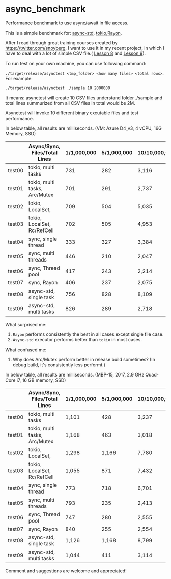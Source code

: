 # async_benchmark
Performance benchmark to use async/await in file access.

This is a simple benchmark for: [async-std](https://docs.rs/async-std/1.4.0/async_std/), [tokio](https://docs.rs/tokio/0.2.6/tokio/),[Rayon](https://docs.rs/rayon/1.3.0/rayon/). 



After I read through great training courses created by https://twitter.com/snoyberg, I want to use it in my recent project, in which I have to deal with a lot of simple CSV file.( [Lesson 8](https://www.snoyman.com/blog/2019/12/rust-crash-course-08-down-dirty-future) and [Lesson 9](https://www.snoyman.com/blog/2019/12/rust-crash-course-09-tokio-0-2)).



To run test on your own machine, you can use following command:

`./target/release/asynctest <tmp_folder> <how many files> <total rows>`. For example:

```bash
./target/release/asynctest ./sample 10 2000000
```

It means: asynctest will create 10 CSV files understand folder ./sample and total lines summurized from all CSV files in total would be 2M.

Asynctest will invoke 10 different binary excutable files and test performance.

In below table, all results are milliseconds.  (VM: Azure D4_v3, 4 vCPU, 16G Memory, SSD)

|        | Async/Sync, Files/Total Lines | 1/1,000,000 | 5/1,000,000 | 10/10,000,000 | 25/20,000,000 | 50/100,000,000 |
| ------ | ----------------------------- | ----------- | ----------- | ------------- | ------------- | -------------- |
| test00 | tokio, multi tasks            | 731         | 282         | 3,116         | 6,074         | 32,384         |
| test01 | tokio, multi tasks, Arc/Mutex | 701         | 291         | 2,737         | 6,108         | 31,247         |
| test02 | tokio, LocalSet,              | 709         | 504         | 5,035         | 9,922         | 51,788         |
| test03 | tokio, LocalSet, Rc/RefCell   | 702         | 505         | 4,953         | 10,436        | 52,066         |
| test04 | sync, single thread           | 333         | 327         | 3,384         | 6,759         | 33,958         |
| test05 | sync, multi threads           | 446         | 210         | 2,047         | 4,109         | 24,026         |
| test06 | sync, Thread pool             | 417         | 243         | 2,214         | 4,136         | 20,633         |
| test07 | sync, Rayon                   | 406         | 237         | 2,075         | 4,135         | 20,213         |
| test08 | async-std, single task        | 756         | 828         | 8,109         | 15,963        | 79,896         |
| test09 | async-std, multi tasks        | 826         | 289         | 2,718         | 4,775         | 22,827         |

What surprised me:

1. `Rayon` performs consistently the best in all cases except single file case.
2. `Async-std` executor performs better than `tokio` in most cases.

What confused me:

1. Why does Arc/Mutex perform better in release build sometimes? (In debug build, it's consistently less performt.)



In below table, all results are milliseconds.  (MBP-15, 2017, 2.9 GHz Quad-Core i7, 16 GB memory, SSD)

|        | Async/Sync, Files/Total Lines | 1/1,000,000 | 5/1,000,000 | 10/10,000,000 | 25/20,000,000 | 50/100,000,000 |
| ------ | ----------------------------- | ----------- | ----------- | ------------- | ------------- | -------------- |
| test00 | tokio, multi tasks            | 1,101       | 428         | 3,237         | 6,606         | 49,204         |
| test01 | tokio, multi tasks, Arc/Mutex | 1,168       | 463         | 3,018         | 6,332         | 32,481         |
| test02 | tokio, LocalSet,              | 1,298       | 1,166       | 7,780         | 15,868        | 71,896         |
| test03 | tokio, LocalSet, Rc/RefCell   | 1,055       | 871         | 7,432         | 17,127        | 74,117         |
| test04 | sync, single thread           | 773         | 718         | 6,701         | 13,672        | 62,301         |
| test05 | sync, multi threads           | 793         | 235         | 2,413         | 4,946         | 21,347         |
| test06 | sync, Thread pool             | 747         | 280         | 2,555         | 5,347         | 23,321         |
| test07 | sync, Rayon                   | 840         | 255         | 2,554         | 5,370         | 22,487         |
| test08 | async-std, single task        | 1,126       | 1,168       | 8,799         | 17,265        | 79,682         |
| test09 | async-std, multi tasks        | 1,044       | 411         | 3,114         | 6,156         | 25,363         |





Comment and suggestions are welcome and appreciated!

